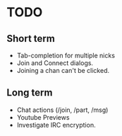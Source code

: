 TODO
====

Short term
----------
*	Tab-completion for multiple nicks
*	Join and Connect dialogs.
*	Joining a chan can't be clicked.

Long term
---------

*	Chat actions (/join, /part, /msg)
*	Youtube Previews
*	Investigate IRC encryption.
